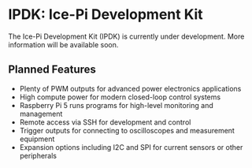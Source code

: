 # IPDK: Ice-Pi Development Kit

The Ice-Pi Development Kit (IPDK) is currently under development. More information will be available soon.

## Planned Features
- Plenty of PWM outputs for advanced power electronics applications
- High compute power for modern closed-loop control systems
- Raspberry Pi 5 runs programs for high-level monitoring and management
- Remote access via SSH for development and control
- Trigger outputs for connecting to oscilloscopes and measurement equipment
- Expansion options including I2C and SPI for current sensors or other peripherals
